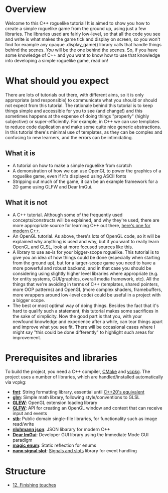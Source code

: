 # Overview

Welcome to this C++ roguelike tutorial! It is aimed to show you how to create a simple roguelike game from the ground up, using just a few libraries. The libraries used are fairly low-level, so that all the code you see and write is what makes the game tick and display on screen, so you won't find for example any opaque .display_game() library calls that handle things behind the scenes. *You* will be the one behind the scenes. So, if you have some knowledge of C++ and you want to know how to use that knowledge into developing a simple roguelike game, read on!

# What should you expect

There are lots of tutorials out there, with different aims, so it is only appropriate (and responsible) to communicate what you should or should not expect from this tutorial. The rationale behind this tutorial is to keep things simple and accessible for you to see (and change!) and this sometimes happens at the expense of doing things "properly" (highly subjective) or super-efficiently. For example, in C++ we can use templates to reduce code duplication and make some quite nice generic abstractions. In this tutorial there's minimal use of templates, as they can be complex and confusing to new learners, and the errors can be intimidating.

## What it is

* A tutorial on how to make a simple roguelike from scratch
* A demonstration of how we can use OpenGL to power the graphics of a roguelike game, even if it's displayed using ASCII fonts
* Stripping out much of the game, it can be an example framework for a 2D game using GLFW and Dear ImGui.

## What it is **not**

* A C++ tutorial. Although some of the frequently used concepts/constructs will be explained, and why they're used, there are more appropriate source for learning C++ out there, [here's one for modern C++](https://changkun.de/modern-cpp/). 
* An OpenGL tutorial. As above, there's lots of OpenGL code, so it will be explained why anything is used and why, but if you want to really learn OpenGL and GLSL, look at more focused sources like [this](https://learnopengl.com/).
* A library to use as-is for your bigger-scope roguelike. This tutorial is to give you an idea of how things could be done (especially when starting from the ground up), but for a larger-scope game you need to have a more powerful and robust backend, and in that case you should be considering using slightly higher level libraries where appropriate (e.g. for entity systems, GUI/graphics, overall media framework, etc). All the things that we're avoiding in terms of C++ (templates, shared pointers, more OOP patterns) and OpenGL (more complex shaders, framebuffers, more wrappers around low-level code) could be useful in a project with a bigger scope.
* The best or most optimal way of doing things. Besides the fact that it's hard to qualify such a statement, this tutorial makes some sacrifices in the sake of simplicity. Now the good part is that you, with your newfound knowledge and experience after a while, can tear things apart and improve what you see fit. There will be occasional cases where I might say "this could be done differently" to highlight such areas for improvement.

# Prerequisites and libraries

To build the project, you need a C++ compiler, [CMake](https://cmake.org/) and [vcpkg](https://vcpkg.io/en/index.html).
The project uses a number of libraries, which are handled/installed automatically via vcpkg:

* [**fmt**](https://github.com/fmtlib/fmt): String formatting library, essential until [C++20's equivalent](https://en.cppreference.com/w/cpp/utility/format)
* [**glm**](https://github.com/g-truc/glm): Simple math library, following style/conventions to GLSL
* [**GLEW**](http://glew.sourceforge.net/): OpenGL extension loading library
* [**GLFW**](https://www.glfw.org/): API for creating an OpenGL window and context that can receive input and events
* [**stb**](https://github.com/nothings/stb): Public domain single-file libraries, for functionality such as image read/write
* [**nlohmann json**](https://json.nlohmann.me/): JSON libarary for modern C++
* [**Dear ImGui**](https://github.com/ocornut/imgui): Developer GUI library using the Immediate Mode GUI paradigm
* [**magic enum**](https://github.com/Neargye/magic_enum): Static reflection for enums
* [**nano signal slot**](https://github.com/NoAvailableAlias/nano-signal-slot): [Signals and slots](https://en.wikipedia.org/wiki/Signals_and_slots) library for event handling

# Structure

* [12. Finishing touches](12_Finishing_touches)
